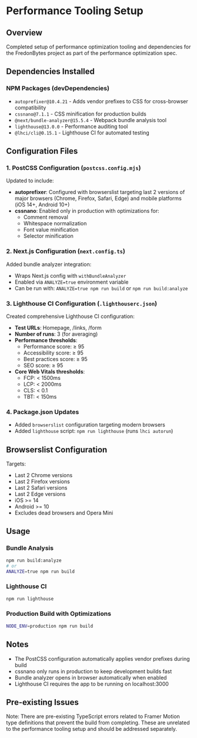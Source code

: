 # Performance Tooling Setup

## Overview
Completed setup of performance optimization tooling and dependencies for the FredonBytes project as part of the performance optimization spec.

## Dependencies Installed

### NPM Packages (devDependencies)
- `autoprefixer@10.4.21` - Adds vendor prefixes to CSS for cross-browser compatibility
- `cssnano@7.1.1` - CSS minification for production builds
- `@next/bundle-analyzer@15.5.4` - Webpack bundle analysis tool
- `lighthouse@13.0.0` - Performance auditing tool
- `@lhci/cli@0.15.1` - Lighthouse CI for automated testing

## Configuration Files

### 1. PostCSS Configuration (`postcss.config.mjs`)
Updated to include:
- **autoprefixer**: Configured with browserslist targeting last 2 versions of major browsers (Chrome, Firefox, Safari, Edge) and mobile platforms (iOS 14+, Android 10+)
- **cssnano**: Enabled only in production with optimizations for:
  - Comment removal
  - Whitespace normalization
  - Font value minification
  - Selector minification

### 2. Next.js Configuration (`next.config.ts`)
Added bundle analyzer integration:
- Wraps Next.js config with `withBundleAnalyzer`
- Enabled via `ANALYZE=true` environment variable
- Can be run with: `ANALYZE=true npm run build` or `npm run build:analyze`

### 3. Lighthouse CI Configuration (`.lighthouserc.json`)
Created comprehensive Lighthouse CI configuration:
- **Test URLs**: Homepage, /links, /form
- **Number of runs**: 3 (for averaging)
- **Performance thresholds**:
  - Performance score: ≥ 95
  - Accessibility score: ≥ 95
  - Best practices score: ≥ 95
  - SEO score: ≥ 95
- **Core Web Vitals thresholds**:
  - FCP: < 1500ms
  - LCP: < 2000ms
  - CLS: < 0.1
  - TBT: < 150ms

### 4. Package.json Updates
- Added `browserslist` configuration targeting modern browsers
- Added `lighthouse` script: `npm run lighthouse` (runs `lhci autorun`)

## Browserslist Configuration
Targets:
- Last 2 Chrome versions
- Last 2 Firefox versions
- Last 2 Safari versions
- Last 2 Edge versions
- iOS >= 14
- Android >= 10
- Excludes dead browsers and Opera Mini

## Usage

### Bundle Analysis
```bash
npm run build:analyze
# or
ANALYZE=true npm run build
```

### Lighthouse CI
```bash
npm run lighthouse
```

### Production Build with Optimizations
```bash
NODE_ENV=production npm run build
```

## Notes
- The PostCSS configuration automatically applies vendor prefixes during build
- cssnano only runs in production to keep development builds fast
- Bundle analyzer opens in browser automatically when enabled
- Lighthouse CI requires the app to be running on localhost:3000

## Pre-existing Issues
Note: There are pre-existing TypeScript errors related to Framer Motion type definitions that prevent the build from completing. These are unrelated to the performance tooling setup and should be addressed separately.
